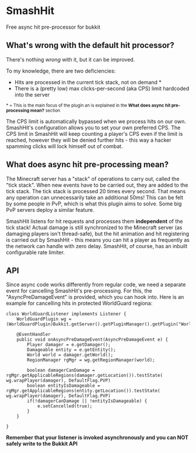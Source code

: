 SmashHit
===
Free async hit pre-processor for bukkit

What's wrong with the default hit processor?
---
There's nothing _wrong_ with it, but it can be improved.

To my knowledge, there are two deficiencies:
* Hits are processed in the current tick stack, not on demand *
* There is a (pretty low) max clicks-per-second (aka CPS) limit hardcoded into the server

<sup>* = This is the main focus of the plugin an is explained in the **What does async hit pre-processing mean?** section</sup>

The CPS limit is automatically bypassed when we process hits on our own. SmashHit's configuration allows you to set
your own preferred CPS. The CPS limit in SmashHit will keep counting a player's CPS even if the limit is reached,
however they will be denied further hits - this way a hacker spamming clicks will lock himself out of combat.

What does async hit pre-processing mean?
---
The Minecraft server has a "stack" of operations to carry out, called the "tick stack". When new events have to be
carried out, they are added to the tick stack. The tick stack is processed 20 times every second. That means any
operation can unnecessarily take an additional 50ms! This can be felt by some people in PvP, which is what this plugin
aims to solve. Some big PvP servers deploy a similar feature.

SmashHit listens for hit requests and processes them **independent** of the tick stack! Actual damage is still
synchronized to the Minecraft server (as damaging players isn't thread-safe), but the hit animation and hit registering
is carried out by SmashHit - this means you can hit a player as frequently as the network can handle with zero delay.
SmashHit, of course, has an inbuilt configurable rate limiter.

API
---
Since async code works differently from regular code, we need a separate event for cancelling SmashHit's pre-processing.
For this, the "AsyncPreDamageEvent" is provided, which you can hook into. Here is an example for cancelling hits in
protected WorldGuard regiona:
```
class WorldGuardListener implements Listener {
	WorldGuardPlugin wg = (WorldGuardPlugin)Bukkit.getServer().getPluginManager().getPlugin("WorldGuard");

	@EventHandler
	public void onAsyncPreDamageEvent(AsyncPreDamageEvent e) {
		Player damager = e.getDamager();
		Damageable entity = e.getEntity();
		World world = damager.getWorld();
		RegionManager rgMgr = wg.getRegionManager(world);

        boolean damagerCanDamage = rgMgr.getApplicableRegions(damager.getLocation()).testState( wg.wrapPlayer(damager), DefaultFlag.PVP)
        boolean entityIsDamageable = rgMgr.getApplicableRegions(entity.getLocation()).testState( wg.wrapPlayer(damager), DefaultFlag.PVP)
		if(!damagerCanDamage || !entityIsDamageable) {
			e.setCancelled(true);
		}
	}

}
```
**Remember that your listener is invoked asynchronously and you can NOT safely write to the Bukkit API**
